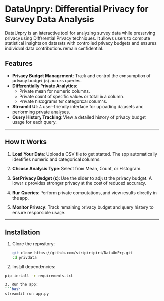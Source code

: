 # DataUnpry: Differential Privacy for Survey Data Analysis

DataUnpry is an interactive tool for analyzing survey data while preserving privacy using Differential Privacy techniques. It allows users to compute statistical insights on datasets with controlled privacy budgets and ensures individual data contributions remain confidential.

## Features

- **Privacy Budget Management**: Track and control the consumption of privacy budget (ε) across queries.
- **Differentially Private Analytics**:
  - Private mean for numeric columns.
  - Private count of specific values or total in a column.
  - Private histograms for categorical columns.
- **Streamlit UI**: A user-friendly interface for uploading datasets and performing private analyses.
- **Query History Tracking**: View a detailed history of privacy budget usage for each query.

---

## How It Works

1. **Load Your Data**:
   Upload a CSV file to get started. The app automatically identifies numeric and categorical columns.

2. **Choose Analysis Type**:
   Select from Mean, Count, or Histogram.

3. **Set Privacy Budget (ε)**:
   Use the slider to adjust the privacy budget. A lower ε provides stronger privacy at the cost of reduced accuracy.

4. **Run Queries**:
   Perform private computations, and view results directly in the app.

5. **Monitor Privacy**:
   Track remaining privacy budget and query history to ensure responsible usage.

---

## Installation

1. Clone the repository:
   ```bash
   git clone https://github.com/siripiripiri/DataUnPry.git
   cd privdata

2. Install dependencies:

  ```bash
  pip install -r requirements.txt

3. Run the app:
  ```bash
  streamlit run app.py
